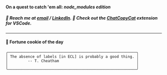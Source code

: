 #### On a quest to catch 'em all: *node_modules edition*

##### :calling: Reach me at **[email](mailto:johannes@stenmark.in)** ***/*** **[LinkedIn](https://www.linkedin.com/in/johannes-stenmark)**.  :feet: Check out the [ChatCopyCat](https://github.com/jstenmark/ChatCopyCat) extension for VSCode.

---
#### :cookie: Fortune cookie of the day
```smalltalk
╭──────────────────────────────────────────────────────────╮
│ The absence of labels [in ECL] is probably a good thing. │
│         -- T. Cheatham                                   │
│                                                          │
╰──────────────────────────────────────────────────────────╯
```
